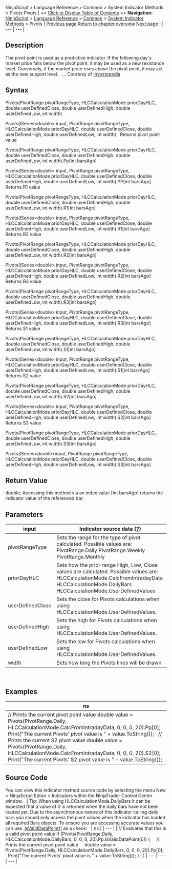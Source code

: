 ﻿
NinjaScript \> Language Reference \> Common \> System Indicator Methods \> Pivots
Pivots
| \<\< [Click to Display Table of Contents](pivots.md) \>\> **Navigation:**     [NinjaScript](ninjascript.md) \> [Language Reference](language_reference_wip.md) \> [Common](common.md) \> [System Indicator Methods](indicators.md) \> Pivots | [Previous page](percentage_price_oscillator_pp.md) [Return to chapter overview](indicators.md) [Next page](polarized_fractal_efficiency_p.md) |
| --- | --- |
## Description
The pivot point is used as a predictive indicator. If the following day's market price falls below the pivot point, it may be used as a new resistance level. Conversely, if the market price rises above the pivot point, it may act as the new support level.
 
... Courtesy of [Investopedia](http://www.investopedia.com/articles/technical/04/041404.asp)
 
## Syntax
Pivots(PivotRange pivotRangeType, HLCCalculationMode priorDayHLC, double userDefinedClose, double userDefinedHigh, double userDefinedLow, int width)  

Pivots(ISeries\<double\> input, PivotRange pivotRangeType, HLCCalculationMode priorDayHLC, double userDefinedClose, double userDefinedHigh, double userDefinedLow, int width)
 
Returns pivot point value  

Pivots(PivotRange pivotRangeType, HLCCalculationMode priorDayHLC, double userDefinedClose, double userDefinedHigh, double userDefinedLow, int width).Pp\[int barsAgo]  

Pivots(ISeries\<double\> input, PivotRange pivotRangeType, HLCCalculationMode priorDayHLC, double userDefinedClose, double userDefinedHigh, double userDefinedLow, int width).PP\[int barsAgo]
 
Returns R1 value  

Pivots(PivotRange pivotRangeType, HLCCalculationMode priorDayHLC, double userDefinedClose, double userDefinedHigh, double userDefinedLow, int width).R1\[int barsAgo]  

Pivots(ISeries\<double\> input, PivotRange pivotRangeType, HLCCalculationMode priorDayHLC, double userDefinedClose, double userDefinedHigh, double userDefinedLow, int width).R1\[int barsAgo]
 
Returns R2 value  

Pivots(PivotRange pivotRangeType, HLCCalculationMode priorDayHLC, double userDefinedClose, double userDefinedHigh, double userDefinedLow, int width).R2\[int barsAgo]  

Pivots(ISeries\<double\> input, PivotRange pivotRangeType, HLCCalculationMode priorDayHLC, double userDefinedClose, double userDefinedHigh, double userDefinedLow, int width).R2\[int barsAgo]
 
Returns R3 value  

Pivots(PivotRange pivotRangeType, HLCCalculationMode priorDayHLC, double userDefinedClose, double userDefinedHigh, double userDefinedLow, int width).R3\[int barsAgo]  

Pivots(ISeries\<double\> input, PivotRange pivotRangeType, HLCCalculationMode priorDayHLC, double userDefinedClose, double userDefinedHigh, double userDefinedLow, int width).R3\[int barsAgo]
 
Returns S1 value  

Pivots(PivotRange pivotRangeType, HLCCalculationMode priorDayHLC, double userDefinedClose, double userDefinedHigh, double userDefinedLow, int width).S1\[int barsAgo]  

Pivots(ISeries\<double\> input, PivotRange pivotRangeType, HLCCalculationMode priorDayHLC, double userDefinedClose, double userDefinedHigh, double userDefinedLow, int width).S1\[int barsAgo]
 
Returns S2 value  

Pivots(PivotRange pivotRangeType, HLCCalculationMode priorDayHLC, double userDefinedClose, double userDefinedHigh, double userDefinedLow, int width).S2\[int barsAgo]  

Pivots(ISeries\<double\> input, PivotRange pivotRangeType, HLCCalculationMode priorDayHLC, double userDefinedClose, double userDefinedHigh, double userDefinedLow, int width).S2\[int barsAgo]
 
Returns S3 value  

Pivots(PivotRange pivotRangeType, HLCCalculationMode priorDayHLC, double userDefinedClose, double userDefinedHigh, double userDefinedLow, int width).S3\[int barsAgo]  

Pivots(ISeries\<double\>input, PivotRange pivotRangeType, HLCCalculationMode priorDayHLC, double userDefinedClose, double userDefinedHigh, double userDefinedLow, int width).S3\[int barsAgo]

## Return Value
double; Accessing this method via an index value \[int barsAgo] returns the indicator value of the referenced bar.

## Parameters
| input | Indicator source data ([?](valid_input_data_for_indicator.md)) |
| --- | --- |
| pivotRangeType | Sets the range for the type of pivot calculated. Possible values are: PivotRange.Daily PivotRange.Weekly PivotRange.Monthly |
| priorDayHLC | Sets how the prior range High, Low, Close values are calculated. Possible values are: HLCCalculationMode.CalcFromIntradayData HLCCalculationMode.DailyBars HLCCalculationMode.UserDefinedValues |
| userDefinedClose | Sets the close for Pivots calculations when using HLCCalculationMode.UserDefinedValues. |
| userDefinedHigh | Sets the high for Pivots calculations when using HLCCalculationMode.UserDefinedValues. |
| userDefinedLow | Sets the low for Pivots calculations when using HLCCalculationMode.UserDefinedValues. |
| width | Sets how long the Pivots lines will be drawn |

 
## 
## Examples
| ns |
| --- |
| // Prints the current pivot point value double value \= Pivots(PivotRange.Daily, HLCCalculationMode.CalcFromIntradayData, 0, 0, 0, 20).Pp\[0]; Print("The current Pivots' pivot value is " \+ value.ToString());   // Prints the current S2 pivot value double value \= Pivots(PivotRange.Daily, HLCCalculationMode.CalcFromIntradayData, 0, 0, 0, 20).S2\[0]; Print("The current Pivots' S2 pivot value is " \+ value.ToString()); |

## Source Code
You can view this indicator method source code by selecting the menu New \> NinjaScript Editor \> Indicators within the NinjaTrader Control Center window.
 
| Tip: When using HLCCalculationMode.DailyBars it can be expected that a value of 0 is returned when the daily bars have not been loaded yet. Due to the asynchronous nature of this indicator calling daily bars you should only access the pivot values when the indicator has loaded all required Bars objects. To ensure you are accessing accurate values you can use .[IsValidDataPoint()](isvaliddatapoint.md) as a check:     | ns | | --- | | // Evaluates that this is a valid pivot point value if (Pivots(PivotRange.Daily, HLCCalculationMode.DailyBars, 0, 0, 0, 20).Pp.IsValidDataPoint(0)) {      // Prints the current pivot point value      double value \= Pivots(PivotRange.Daily, HLCCalculationMode.DailyBars, 0, 0, 0, 20).Pp\[0];      Print("The current Pivots' pivot value is " \+ value.ToString()); } | |
| --- | --- | --- |

 
